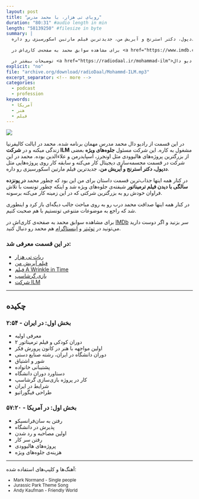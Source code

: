 ```yaml
---
layout: post
title: "رویای تی هزار، با محمد مدرس"
duration: "80:31" #audio length in min
length: "58139250" #filesize in byte
summary: |
  در این قسمت از رادیو دال محمد مدرس مهمان برنامه شده. محمد در ایالت کالیفرنیا زندگی میکنه و در شرکت آی‌اِل‌ام مشغول به کاره. این شرکت مسئول جلوه‌های ویژه بعضی از بزرگترین پروژه‌های هالیوودی بوده. محمد در این شرکت در قسمت مجسمه‌سازی دیجیتال کار می‌کنه و سابقه کار روی پروژه‌هایی مثل ددپول، دکتر استرنج و آیریش من، جدیدترین فیلم مارتین اسکورسیزی رو داره.
  
  برای مشاهده سوابق محمد به صفحه‌ی کاری‌اش در <a href="https://www.imdb.com/name/nm3973741/">IMDb</a> سر بزنید و اگر دوست دارید می‌تونید در <a href="https://twitter.com/3mmmod">توئیتر</a> و <a href="https://www.instagram.com/3mmmod/">اینستاگرام</a> هم محمد رو دنبال کنید.

  توضیحات بیشتر در <a href="https://radiodaal.ir/mohammad-ilm">سایت رادیو دال</a>.
explicit: "no"
file: "archive.org/download/radioDaal/Mohammd-ILM.mp3"
excerpt_separator: <!-- more -->
categories:
  - podcast
  - profession
keywords:
  - آمریکا
  - هنر
  - فیلم
---
```


<img src="{{site.baseurl}}/public/img/ilm/cover.jpg" class="cover-img"/>

در این قسمت از رادیو دال محمد مدرس مهمان برنامه شده. محمد در ایالت کالیفرنیا زندگی میکنه و در **شرکت ILM** مشغول به کاره. این شرکت مسئول **جلوه‌های ویژه** بعضی از بزرگترین پروژه‌های هالیوودی مثل اونجرز، اسپایدرمن و علاءالدین بوده. محمد در این شرکت در قسمت مجسمه‌سازی دیجیتال کار می‌کنه و سابقه کار روی پروژه‌هایی مثل **ددپول، دکتر استرنج و آیریش من**، جدیدترین فیلم مارتین اسکورسیزی رو داره.

در کنار همه اینها جذاب‌ترین قسمت داستان برای من این بود که چطور محمد **در پونزده سالگی با دیدن فیلم ترمیناتور** شیفته‌ی جلوه‌های ویژه شد و اینکه چطور تونست با تلاش فراوان خودش رو به بزرگترین شرکتی که در این زمینه کار می‌کنه برسونه.

در کنار همه اینها صداقت محمد درب رو به روی مباحث جالب دیگه‌ای باز کرد و اینطوری شد که راجع به موضوعات متنوعی تونستیم با هم صحبت کنیم.
<!-- more -->

برای مشاهده سوابق محمد به صفحه‌ی کاری‌اش در [IMDb](https://www.imdb.com/name/nm3973741/) سر بزنید و اگر دوست دارید می‌تونید در [توئیتر](https://twitter.com/3mmmod) و [اینستاگرام](https://www.instagram.com/3mmmod/) هم محمد رو دنبال کنید.

### در این قسمت معرفی شد:
- [ربات تی هزار](https://en.wikipedia.org/wiki/T-1000)
- [فیلم آیریش من](https://www.youtube.com/watch?v=WHXxVmeGQUc)
- [فیلم A Wrinkle in Time](https://www.imdb.com/title/tt1620680/)
- [بازی گرشاسپ](https://fa.wikipedia.org/wiki/%DA%AF%D8%B1%D8%B4%D8%A7%D8%B3%D9%BE:_%DA%AF%D8%B1%D8%B2_%D8%AB%D8%B1%DB%8C%D8%AA)
- [شرکت ILM](https://www.ilm.com/)

<hr>

## چکیده

### بخش اول: در ایران - ۲:۵۴
- معرفی اولیه
- دوران کودکی و فیلم ترمیناتور ۲
- اولین مواجهه با هنر در کانون پرورش فکر
- دوران دانشگاه در ایران، رشته صنایع دستی
- شور و اشتیاق
- پشتیبانی خانواده
- دستاورد دوران دانشگاه
- کار در پروژه بازی‌سازی گرشاسپ
- شرایط در ایران
- طراحی فیگوراتیو

### بخش اول: در آمریکا - ۵۷:۲۰
- رفتن به سان‌فرانسیکو
- پذیرش در دانشگاه
- اولین مصاحبه و رد شدن
- رفتن سر کار
- پروژه‌های هالیوودی
- هزینه‌ی جلوه‌های ویژه

<hr>

<!-- {% include player.html id="177725572" %} -->

آهنگ‌ها و کلیپ‌های استفاده شده:

<div dir="ltr" style="font-size: smaller;">
<ul>
<li>Mark Normand - Single people</li>
<li>Jurassic Park Theme Song</li>
<li>Andy Kaufman - Friendly World</li>
</ul>
</div>
